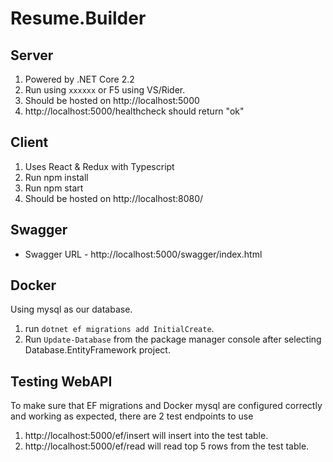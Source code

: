 # Resume.Builder

## Server
1. Powered by .NET Core 2.2
2. Run using `xxxxxx` or F5 using VS/Rider.
3. Should be hosted on http://localhost:5000
4. http://localhost:5000/healthcheck should return "ok"

## Client
1. Uses React & Redux with Typescript
2. Run npm install
3. Run npm start
4. Should be hosted on http://localhost:8080/

## Swagger

- Swagger URL - http://localhost:5000/swagger/index.html

## Docker

Using mysql as our database.

1. run `dotnet ef migrations add InitialCreate`.
2. Run `Update-Database` from the package manager console after selecting Database.EntityFramework project.

## Testing WebAPI

To make sure that EF migrations and Docker mysql are configured correctly
and working as expected, there are 2 test endpoints to use

1. http://localhost:5000/ef/insert will insert into the test table.
2. http://localhost:5000/ef/read will read top 5 rows from the test table.


